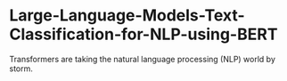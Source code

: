 # Large-Language-Models-Text-Classification-for-NLP-using-BERT
Transformers are taking the natural language processing (NLP) world by storm.
